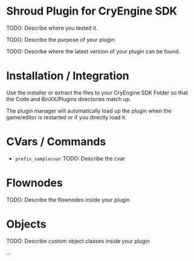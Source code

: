 Shroud Plugin for CryEngine SDK
=====================================
TODO: Describe where you tested it.

TODO: Describe the purpose of your plugin

TODO: Describe where the latest version of your plugin can be found.

Installation / Integration
==========================
Use the installer or extract the files to your CryEngine SDK Folder so that the Code and BinXX/Plugins directories match up.

The plugin manager will automatically load up the plugin when the game/editor is restarted or if you directly load it.

CVars / Commands
================
* ```prefix_samplecvar```
  TODO: Describe the cvar

Flownodes
=========
TODO: Describe the flownodes inside your plugin

Objects
=======
TODO: Describe custom object classes inside your plugin

...